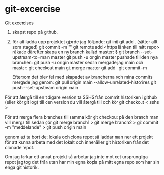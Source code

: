 # git-excercise

Git excercises

1. skapat repo på github.
2. för att ladda upp projektet gjorde jag följande:
   git init
   git add . (sätter allt som staged)
   git commit -m "<ett meddelande>"
   git remote add <https länken till mitt repo>
   råkade därefter skapa en ny branch kallad master: $ git branch --set-upstream-to=main master
   git push -u origin master
   pushade till den nya branchen:
   git push -u origin master
   sedan mergade jag main och master:
   git checkout main
   git merge master
   git add .
   git commit -m

   Eftersom det blev fel med skapadet av brancherna och mina commits mergade jag genom:
   git pull origin main --allow-unrelated-historires
   git push --set-upstream origin main

För att återgå till en tidigare version ta SSHS från commit historiken i github (eller kör git log) till den version du vill återgå till och kör git checkout < sshs >

För att merga flera branches till samma kör git checkout på den branch man vill merga till sedan gör git merge branch1 > git merge branch2 > git commit -m "meddelande" > git push origin main

genom att ta bort det lokala och clona repot så laddar man ner ett projekt för att kunna arbeta med det lokalt och innehåller git historiken från det clonade repot.

Om jag forkar ett annat projekt så arbetar jag inte mot det ursprungliga repot jag tog det från utan har min egna kopia på mitt egna repo som har sin enga git historik.
